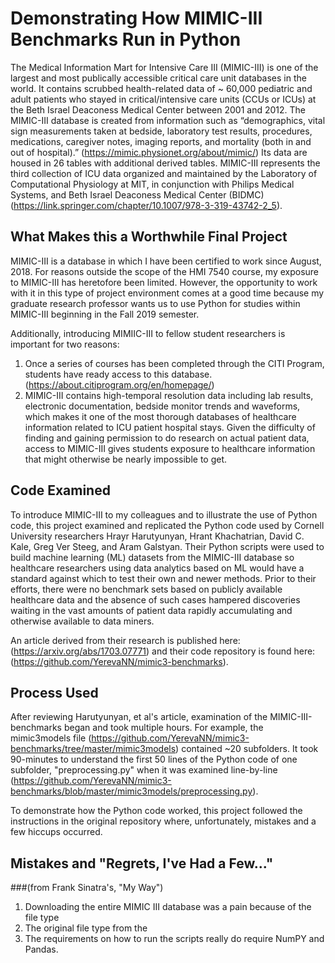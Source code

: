 # Demonstrating How MIMIC-III Benchmarks Run in Python
The Medical Information Mart for Intensive Care III (MIMIC-III) is one of the largest and most publically accessible critical care unit databases in the world. It contains scrubbed health-related data of ~ 60,000 pediatric and adult patients who stayed in critical/intensive care units (CCUs or ICUs) at the Beth Israel Deaconess Medical Center between 2001 and 2012. The MIMIC-III database is created from information such as “demographics, vital sign measurements taken at bedside, laboratory test results, procedures, medications, caregiver notes, imaging reports, and mortality (both in and out of hospital).” (https://mimic.physionet.org/about/mimic/) Its data are housed in 26 tables with additional derived tables.  MIMIC-III represents the third collection of ICU data organized and maintained by the Laboratory of Computational Physiology at MIT, in conjunction with Philips Medical Systems, and Beth Israel Deaconess Medical Center (BIDMC) (https://link.springer.com/chapter/10.1007/978-3-319-43742-2_5).  

## What Makes this a Worthwhile Final Project
MIMIC-III is a database in which I have been certified to work since August, 2018. For reasons outside the scope of the HMI 7540 course, my exposure to MIMIC-III has heretofore been limited. However, the opportunity to work with it in this type of project environment comes at a good time because my graduate research professor wants us to use Python for studies within MIMIC-III beginning in the Fall 2019 semester.

Additionally, introducing MIMIIC-III to fellow student researchers is important for two reasons:
 1. Once a series of courses has been completed through the CITI Program, students have ready access to this database. (https://about.citiprogram.org/en/homepage/)
 1. MIMIC-III contains high-temporal resolution data including lab results, electronic documentation, bedside monitor trends and waveforms, which makes it one of the most thorough databases of healthcare information related to ICU patient hospital stays. Given the difficulty of finding and gaining permission to do research on actual patient data, access to MIMIC-III gives students exposure to healthcare information that might otherwise be nearly impossible to get.  

## Code Examined
To introduce MIMIC-III to my colleagues and to illustrate the use of Python code, this project examined and replicated the Python code used by Cornell University researchers Hrayr Harutyunyan, Hrant Khachatrian, David C. Kale, Greg Ver Steeg, and Aram Galstyan. Their Python scripts were used to build machine learning (ML) datasets from the MIMIC-III database so healthcare researchers using data analytics based on ML would have a standard against which to test their own and newer methods. Prior to their efforts, there were no benchmark sets based on publicly available healthcare data and the absence of such cases hampered discoveries waiting in the vast amounts of patient data rapidly accumulating and otherwise available to data miners. 

An article derived from their research is published here: (https://arxiv.org/abs/1703.07771) and their code repository is found here: (https://github.com/YerevaNN/mimic3-benchmarks). 

## Process Used
After reviewing Harutyunyan, et al's article, examination of the MIMIC-III-benchmarks began and took multiple hours. For example, the mimic3models file (https://github.com/YerevaNN/mimic3-benchmarks/tree/master/mimic3models) contained ~20 subfolders. It took 90-minutes to understand the first 50 lines of the Python code of one  subfolder, "preprocessing.py" when it was examined line-by-line (https://github.com/YerevaNN/mimic3-benchmarks/blob/master/mimic3models/preprocessing.py).

To demonstrate how the Python code worked, this project followed the instructions in the original repository where, unfortunately, mistakes and a few hiccups occurred. 

## Mistakes and "Regrets, I've Had a Few..." 
###(from Frank Sinatra's, "My Way")
1. Downloading the entire MIMIC III database was a pain because of the file type
 1. The original file type from the 
1. The requirements on how to run the scripts really do require NumPY and Pandas.





 



